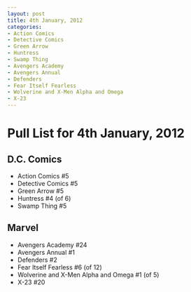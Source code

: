 ```yaml
---
layout: post
title: 4th January, 2012
categories:
- Action Comics
- Detective Comics
- Green Arrow
- Huntress
- Swamp Thing
- Avengers Academy
- Avengers Annual
- Defenders
- Fear Itself Fearless
- Wolverine and X-Men Alpha and Omega
- X-23
---
```


# Pull List for 4th January, 2012

## D.C. Comics

* Action Comics #5
* Detective Comics #5
* Green Arrow #5
* Huntress #4 (of 6)
* Swamp Thing #5

## Marvel

* Avengers Academy #24
* Avengers Annual #1
* Defenders #2
* Fear Itself Fearless #6 (of 12)
* Wolverine and X-Men Alpha and Omega #1 (of 5)
* X-23 #20